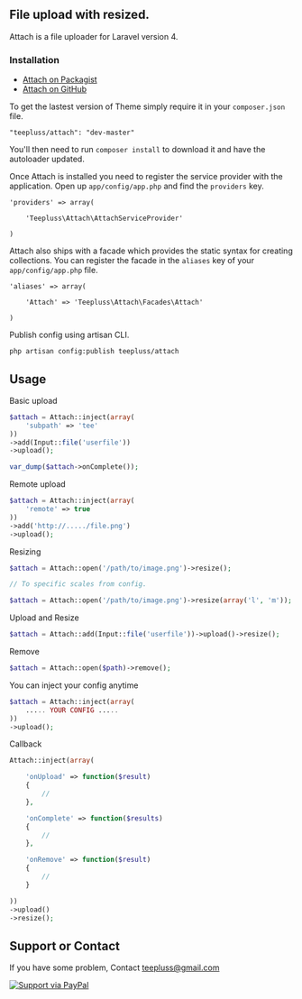 ## File upload with resized.

Attach is a file uploader for Laravel version 4.

### Installation

- [Attach on Packagist](https://packagist.org/packages/teepluss/attach)
- [Attach on GitHub](https://github.com/teepluss/laravel4-attach.git)

To get the lastest version of Theme simply require it in your `composer.json` file.

~~~
"teepluss/attach": "dev-master"
~~~

You'll then need to run `composer install` to download it and have the autoloader updated.

Once Attach is installed you need to register the service provider with the application. Open up `app/config/app.php` and find the `providers` key.

~~~
'providers' => array(

    'Teepluss\Attach\AttachServiceProvider'

)
~~~

Attach also ships with a facade which provides the static syntax for creating collections. You can register the facade in the `aliases` key of your `app/config/app.php` file.

~~~
'aliases' => array(

    'Attach' => 'Teepluss\Attach\Facades\Attach'

)
~~~

Publish config using artisan CLI.

~~~
php artisan config:publish teepluss/attach
~~~

## Usage

Basic upload
~~~php
$attach = Attach::inject(array(
    'subpath' => 'tee'
))
->add(Input::file('userfile'))
->upload();

var_dump($attach->onComplete());
~~~

Remote upload
~~~php
$attach = Attach::inject(array(
    'remote' => true
))
->add('http://...../file.png')
->upload();
~~~

Resizing
~~~php
$attach = Attach::open('/path/to/image.png')->resize();

// To specific scales from config.

$attach = Attach::open('/path/to/image.png')->resize(array('l', 'm'));
~~~

Upload and Resize
~~~php
$attach = Attach::add(Input::file('userfile'))->upload()->resize();
~~~

Remove
~~~php
$attach = Attach::open($path)->remove();
~~~

You can inject your config anytime
~~~php
$attach = Attach::inject(array(
    ..... YOUR CONFIG .....
))
->upload();
~~~

Callback
~~~php
Attach::inject(array(

    'onUpload' => function($result)
    {
        //
    },

    'onComplete' => function($results)
    {
        //
    },

    'onRemove' => function($result)
    {
        //
    }

))
->upload()
->resize();
~~~

## Support or Contact

If you have some problem, Contact teepluss@gmail.com


[![Support via PayPal](https://rawgithub.com/chris---/Donation-Badges/master/paypal.jpeg)](https://www.paypal.com/cgi-bin/webscr?cmd=_s-xclick&hosted_button_id=9GEC8J7FAG6JA)
